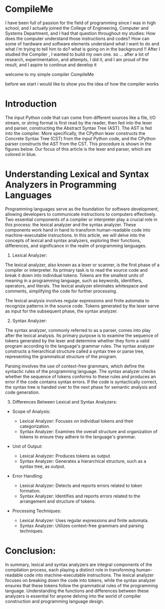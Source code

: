 # CompileMe

I have been full of passion for the field of programming since I was in high school, and I actually joined the College of Engineering, Computer and Systems Department, and I had that question throughout my studies: How does the computer understand those instructions and codes?
How can some of hardware and software elements understand what I want to do and what i'm trying to tell him to do?
what is going on in the background !!
After I studied the Compiler , I wanted to build my own one. 
so ... after a lot of research, experimentation, and attempts, I did it, and I am proud of the result, and I aspire to continue and develop it 

welcome to my simple compiler   CompileMe
 
 
 
before we start i would like to show you the idea of how the compiler works
 
# Introduction

The input Python code that can come from different sources like a file, I/O stream, or string format is first read by the reader, then fed into the lexer and parser, constructing the Abstract Syntax Tree (AST). The AST is fed into the compiler. More specifically, the CPython lexer constructs the Concrete Syntax Tree (CST) from the input Python code, and the CPython parser constructs the AST from the CST. This procedure is shown in the figures below. Our focus of this article is the lexer and parser, which are colored in blue.


# Understanding Lexical and Syntax Analyzers in Programming Languages

Programming languages serve as the foundation for software development, allowing developers to communicate instructions to computers effectively. Two essential components of a compiler or interpreter play a crucial role in this process: the lexical analyzer and the syntax analyzer. These components work hand in hand to transform human-readable code into machine-executable instructions. In this article, we will delve into the concepts of lexical and syntax analyzers, exploring their functions, differences, and significance in the realm of programming languages.

1. Lexical Analyzer:

The lexical analyzer, also known as a lexer or scanner, is the first phase of a compiler or interpreter. Its primary task is to read the source code and break it down into individual tokens. Tokens are the smallest units of meaning in a programming language, such as keywords, identifiers, operators, and literals. The lexical analyzer eliminates whitespace and comments, simplifying the code for further processing.

The lexical analysis involves regular expressions and finite automata to recognize patterns in the source code. Tokens generated by the lexer serve as input for the subsequent phase, the syntax analyzer.

2. Syntax Analyzer:

The syntax analyzer, commonly referred to as a parser, comes into play after the lexical analysis. Its primary purpose is to examine the sequence of tokens generated by the lexer and determine whether they form a valid program according to the language's grammar rules. The syntax analyzer constructs a hierarchical structure called a syntax tree or parse tree, representing the grammatical structure of the program.

Parsing involves the use of context-free grammars, which define the syntactic rules of the programming language. The syntax analyzer checks whether the sequence of tokens conforms to these rules and produces an error if the code contains syntax errors. If the code is syntactically correct, the syntax tree is handed over to the next phase for semantic analysis and code generation.

3. Differences Between Lexical and Syntax Analyzers:

- Scope of Analysis:
  - Lexical Analyzer: Focuses on individual tokens and their categorization.
  - Syntax Analyzer: Examines the overall structure and organization of tokens to ensure they adhere to the language's grammar.

- Unit of Output:
  - Lexical Analyzer: Produces tokens as output.
  - Syntax Analyzer: Generates a hierarchical structure, such as a syntax tree, as output.

- Error Handling:
  - Lexical Analyzer: Detects and reports errors related to token formation.
  - Syntax Analyzer: Identifies and reports errors related to the arrangement and structure of tokens.

- Processing Techniques:
  - Lexical Analyzer: Uses regular expressions and finite automata.
  - Syntax Analyzer: Utilizes context-free grammars and parsing techniques.
 
 
 
# Conclusion:
 
In summary, lexical and syntax analyzers are integral components of the compilation process, each playing a distinct role in transforming human-readable code into machine-executable instructions. The lexical analyzer focuses on breaking down the code into tokens, while the syntax analyzer ensures that these tokens follow the grammatical rules of the programming language. Understanding the functions and differences between these analyzers is essential for anyone delving into the world of compiler construction and programming language design. 
